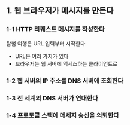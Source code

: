 ## 1. 웹 브라우저가 메시지를 만든다

### 1-1 HTTP 리퀘스트 메시지를 작성한다
탐험 여행은 URL 입력부터 시작한다
- URL은 여러 가지가 있다
- 브라우저는 웹 서버에 액세스하는 클라이언트로

### 1-2 웹 서버의 IP 주소를 DNS 서버에 조회한다

### 1-3 전 세계의 DNS 서버가 연대한다

### 1-4 프로토콜 스택에 메세지 송신을 의뢰한다
